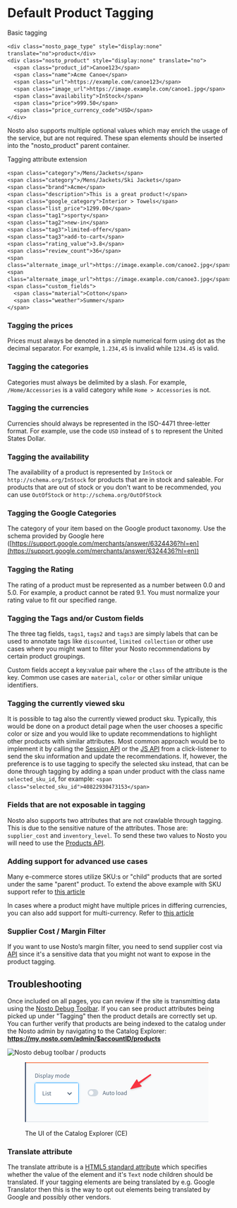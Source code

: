 # Default Product Tagging

Basic tagging

```markup
<div class="nosto_page_type" style="display:none" translate="no">product</div>
<div class="nosto_product" style="display:none" translate="no"> 
  <span class="product_id">Canoe123</span>
  <span class="name">Acme Canoe</span>
  <span class="url">https://example.com/canoe123</span>
  <span class="image_url">https://image.example.com/canoe1.jpg</span>
  <span class="availability">InStock</span>
  <span class="price">999.50</span>
  <span class="price_currency_code">USD</span>
</div>
```

Nosto also supports multiple optional values which may enrich the usage of the service, but are not required. These span elements should be inserted into the "nosto\_product" parent container.

Tagging attribute extension

```markup
<span class="category">/Mens/Jackets</span>
<span class="category">/Mens/Jackets/Ski Jackets</span>
<span class="brand">Acme</span>
<span class="description">This is a great product!</span>
<span class="google_category">Interior > Towels</span>
<span class="list_price">1299.00</span>
<span class="tag1">sporty</span>
<span class="tag2">new-in</span>
<span class="tag3">limited-offer</span>
<span class="tag3">add-to-cart</span>
<span class="rating_value">3.8</span>
<span class="review_count">36</span>
<span class="alternate_image_url">https://image.example.com/canoe2.jpg</span>
<span class="alternate_image_url">https://image.example.com/canoe3.jpg</span>
<span class="custom_fields">
  <span class="material">Cotton</span>
  <span class="weather">Summer</span>
</span>
```

### Tagging the prices

Prices must always be denoted in a simple numerical form using dot as the decimal separator. For example, `1.234,45` is invalid while `1234.45` is valid.

### Tagging the categories

Categories must always be delimited by a slash. For example, `/Home/Accessories` is a valid category while `Home > Accessories` is not.

### Tagging the currencies

Currencies should always be represented in the ISO-4471 three-letter format. For example, use the code `USD` instead of `$` to represent the United States Dollar.

### Tagging the availability

The availability of a product is represented by `InStock` or `http://schema.org/InStock` for products that are in stock and saleable. For products that are out of stock or you don't want to be recommended, you can use `OutOfStock` or `http://schema.org/OutOfStock`

### Tagging the Google Categories

The category of your item based on the Google product taxonomy. Use the schema provided by Google here ([https://support.google.com/merchants/answer/6324436?hl=en](https://support.google.com/merchants/answer/6324436?hl=en))

### Tagging the Rating

The rating of a product must be represented as a number between 0.0 and 5.0. For example, a product cannot be rated 9.1. You must normalize your rating value to fit our specified range.

### Tagging the Tags and/or Custom fields

The three tag fields, `tags1`, `tags2` and `tags3` are simply labels that can be used to annotate tags like `discounted`, `limited collection` or other use cases where you might want to filter your Nosto recommendations by certain product groupings.

Custom fields accept a key:value pair where the `class` of the attribute is the key. Common use cases are `material`, `color` or other similar unique identifiers.

### Tagging the currently viewed sku

It is possible to tag also the currently viewed product sku. Typically, this would be done on a product detail page when the user chooses a specific color or size and you would like to update recommendations to highlight other products with similar attributes. Most common approach would be to implement it by calling the [Session API](../../../implementation-guide-session-api/) or the [JS API](https://docs.nosto.com/techdocs/apis/js-apis/recommendations/sending-product-view-events#sending-product-sku-view-events) from a click-listener to send the sku information and update the recommendations. If, however, the preference is to use tagging to specify the selected sku instead, that can be done through tagging by adding a span under product with the class name `selected_sku_id`, for example: `<span class="selected_sku_id">40822930473153</span>`

### Fields that are not exposable in tagging

Nosto also supports two attributes that are not crawlable through tagging. This is due to the sensitive nature of the attributes. Those are: `supplier_cost` and `inventory_level`. To send these two values to Nosto you will need to use the [Products API](../../../../apis/rest/products/updating-products-using-the-products-api.md).

### Adding support for advanced use cases

Many e-commerce stores utilize SKU:s or "child" products that are sorted under the same "parent" product. To extend the above example with SKU support refer to [this article](../../advanced-implementation/extending-tagging-with-skus.md)

In cases where a product might have multiple prices in differing currencies, you can also add support for multi-currency. Refer to [this article](../../advanced-implementation/adding-support-for-multi-currency.md)

### Supplier Cost / Margin Filter

If you want to use Nosto’s margin filter, you need to send supplier cost via [API](../../../../apis/rest/products/updating-products-using-the-products-api.md) since it's a sensitive data that you might not want to expose in the product tagging.

## Troubleshooting

Once included on all pages, you can review if the site is transmitting data using the [Nosto Debug Toolbar](https://help.nosto.com/get-started/guides/how-to-use-the-nosto-debug-toolbar). If you can see product attributes being picked up under "Tagging" then the product details are correctly set up. You can further verify that products are being indexed to the catalog under the Nosto admin by navigating to the Catalog Explorer: **https://my.nosto.com/admin/$accountID/products**

<div data-full-width="true">

<img src="https://nosto-campaign-assets.s3.amazonaws.com/images/nosto-product-tagging.png" alt="Nosto debug toolbar / products">

 

<figure><img src="../../../../.gitbook/assets/image (2).png" alt=""><figcaption><p>The UI of the Catalog Explorer (CE)</p></figcaption></figure>

</div>

### Translate attribute

The translate attribute is a [HTML5 standard attribute](https://developer.mozilla.org/en-US/docs/Web/HTML/Global\_attributes/translate) which specifies whether the value of the element and it's `Text` node children should be translated. If your tagging elements are being translated by e.g. Google Translator then this is the way to opt out elements being translated by Google and possibly other vendors.
